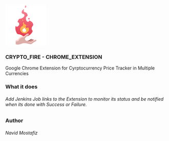 ![JENKINS_FIRE](https://github.com/navidmostafiz/CRYPTO_FIRE/blob/master/icon_128.png "JENKINS FIRE LOGO") 
### CRYPTO_FIRE - CHROME_EXTENSION
Google Chrome Extension for Cyrptocurrency Price Tracker in Multiple Currencies

### What it does
###### Add Jenkins Job links to the Extension to monitor its status and be notified when its done with Success or Failure.

### Author
###### Navid Mostafiz
